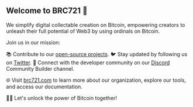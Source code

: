 ## Welcome to BRC721 👋

We simplify digital collectable creation on Bitcoin, empowering creators to unleash their full potential of Web3 by using ordinals on Bitcoin. 

Join us in our mission:

📚 Contribute to our [open-source projects](https://github.com/D3VX).
🐦 Stay updated by following us on [Twitter](https://twitter.com/brc_721).
💬 Connect with the developer community on our [Discord](https://discord.com/invite/brc721) Community Builder channel.

🌐 Visit [brc721.com](https://brc721.com) to learn more about our organization, explore our tools, and access our documentation. 

🔐💫 Let's unlock the power of Bitcoin together!

